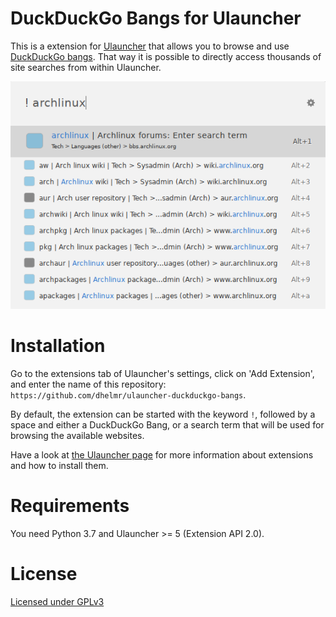 # DuckDuckGo Bangs for Ulauncher

This is a extension for [Ulauncher](https://github.com/Ulauncher/Ulauncher) that allows you to browse and use [DuckDuckGo bangs](https://duckduckgo.com/bang). That way it is possible to directly access thousands of site searches from within Ulauncher.

![bang for archlinux](docs/bang_archlinux.png)

# Installation

Go to the extensions tab of Ulauncher's settings, click on 'Add Extension', and enter the name of this repository: `https://github.com/dhelmr/ulauncher-duckduckgo-bangs`.

By default, the extension can be started with the keyword `!`, followed by a space and either a DuckDuckGo Bang, or a search term that will be used for browsing the available websites.

Have a look at [the Ulauncher page](https://ext.ulauncher.io/) for more information about extensions and how to install them.

# Requirements

You need Python 3.7 and Ulauncher >= 5 (Extension API 2.0).

# License 

[Licensed under GPLv3](LICENSE.txt)
